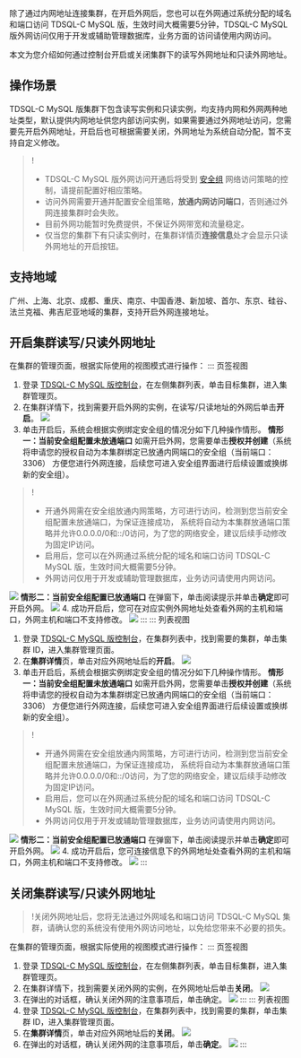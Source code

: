 除了通过内网地址连接集群，在开启外网后，您也可以在外网通过系统分配的域名和端口访问 TDSQL-C MySQL 版，生效时间大概需要5分钟，TDSQL-C MySQL 版外网访问仅用于开发或辅助管理数据库，业务方面的访问请使用内网访问。

本文为您介绍如何通过控制台开启或关闭集群下的读写外网地址和只读外网地址。

## 操作场景
TDSQL-C MySQL 版集群下包含读写实例和只读实例，均支持内网和外网两种地址类型，默认提供内网地址供您内部访问实例，如果需要通过外网地址访问，您需要先开启外网地址，开启后也可根据需要关闭，外网地址为系统自动分配，暂不支持自定义修改。

>! 
>- TDSQL-C MySQL 版外网访问开通后将受到 [安全组](https://cloud.tencent.com/document/product/1003/62745) 网络访问策略的控制，请提前配置好相应策略。
>- 访问外网需要开通并配置安全组策略，**放通内网访问端口**，否则通过外网连接集群时会失败。
>- 目前外网功能暂时免费提供，不保证外网带宽和流量稳定。
>- 仅当您的集群下有只读实例时，在集群详情页**连接信息**处才会显示只读外网地址的开启按钮。

## 支持地域
广州、上海、北京、成都、重庆、南京、中国香港、新加坡、首尔、东京、硅谷、法兰克福、弗吉尼亚地域的集群，支持开启外网连接地址。


## 开启集群读写/只读外网地址
在集群的管理页面，根据实际使用的视图模式进行操作：
<dx-tabs>
::: 页签视图
1. 登录 [TDSQL-C MySQL 版控制台](https://console.cloud.tencent.com/cynosdb)，在左侧集群列表，单击目标集群，进入集群管理页。
2. 在集群详情下，找到需要开启外网的实例，在读写/只读地址的外网后单击**开启**。
![](https://qcloudimg.tencent-cloud.cn/raw/5c60f100c5d262be5dd8a639f91910bc.png)
3. 单击开启后，系统会根据实例绑定安全组的情况分如下几种操作情形。
**情形一：当前安全组配置未放通端口**
如需开启外网，您需要单击**授权并创建**（系统将申请您的授权自动为本集群绑定已放通内网端口的安全组（当前端口：3306） 方便您进行外网连接，后续您可进入安全组界面进行后续设置或换绑新的安全组）。
>!
>- 开通外网需在安全组放通内网策略，方可进行访问，检测到您当前安全组配置未放通端口，为保证连接成功， 系统将自动为本集群放通端口策略并允许0.0.0.0/0和::/0访问，为了您的网络安全，建议后续手动修改为固定IP访问。
>- 启用后，您可以在外网通过系统分配的域名和端口访问 TDSQL-C MySQL 版，生效时间大概需要5分钟。
>- 外网访问仅用于开发或辅助管理数据库，业务访问请使用内网访问。
>
![](https://qcloudimg.tencent-cloud.cn/raw/7f7224b04b4d5c2a404706a3ac21529c.png)
**情形二：当前安全组配置已放通端口**
在弹窗下，单击阅读提示并单击**确定**即可开启外网。
![](https://qcloudimg.tencent-cloud.cn/raw/57ee36bb33a07592dcd0dfa01c49c86a.png)
4. 成功开启后，您可在对应实例外网地址处查看外网的主机和端口，外网主机和端口不支持修改。
![](https://qcloudimg.tencent-cloud.cn/raw/86f5aa93d215ca48123e5e4240ab19d3.png)
:::
::: 列表视图
1. 登录 [TDSQL-C MySQL 版控制台](https://console.cloud.tencent.com/cynosdb)，在集群列表中，找到需要的集群，单击集群 ID，进入集群管理页面。
2. 在**集群详情**页，单击对应外网地址后的**开启**。
![](https://main.qcloudimg.com/raw/fc0ae68f28e87328d16829acba8d5d06.png)
3. 单击开启后，系统会根据实例绑定安全组的情况分如下几种操作情形。
**情形一：当前安全组配置未放通端口**
如需开启外网，您需要单击**授权并创建**（系统将申请您的授权自动为本集群绑定已放通内网端口的安全组（当前端口：3306） 方便您进行外网连接，后续您可进入安全组界面进行后续设置或换绑新的安全组）。
>!
>- 开通外网需在安全组放通内网策略，方可进行访问，检测到您当前安全组配置未放通端口，为保证连接成功， 系统将自动为本集群放通端口策略并允许0.0.0.0/0和::/0访问，为了您的网络安全，建议后续手动修改为固定IP访问。
>- 启用后，您可以在外网通过系统分配的域名和端口访问 TDSQL-C MySQL 版，生效时间大概需要5分钟。
>- 外网访问仅用于开发或辅助管理数据库，业务访问请使用内网访问。
>
![](https://qcloudimg.tencent-cloud.cn/raw/7f7224b04b4d5c2a404706a3ac21529c.png)
**情形二：当前安全组配置已放通端口**
在弹窗下，单击阅读提示并单击**确定**即可开启外网。
![](https://qcloudimg.tencent-cloud.cn/raw/57ee36bb33a07592dcd0dfa01c49c86a.png)
4. 成功开启后，您可连接信息下的外网地址处查看外网的主机和端口，外网主机和端口不支持修改。
![](https://qcloudimg.tencent-cloud.cn/raw/14a92bd3ab85874a4dbf47e827c484be.png)
:::
</dx-tabs>

## 关闭集群读写/只读外网地址
>!关闭外网地址后，您将无法通过外网域名和端口访问 TDSQL-C MySQL 集群，请确认您的系统没有使用外网访问地址，以免给您带来不必要的损失。
>
在集群的管理页面，根据实际使用的视图模式进行操作：
<dx-tabs>
::: 页签视图
1. 登录 [TDSQL-C MySQL 版控制台](https://console.cloud.tencent.com/cynosdb)，在左侧集群列表，单击目标集群，进入集群管理页。
2. 在集群详情下，找到需要关闭外网的实例，在外网地址后单击**关闭**。
![](https://qcloudimg.tencent-cloud.cn/raw/b2d6691a172d9a7822d7a4e91ee4b32f.png)
3. 在弹出的对话框，确认关闭外网的注意事项后，单击确定。
![](https://qcloudimg.tencent-cloud.cn/raw/3eec95aa36b4dea63f8c48fc4a70321e.png)
:::
::: 列表视图
1. 登录 [TDSQL-C MySQL 版控制台](https://console.cloud.tencent.com/cynosdb)，在集群列表中，找到需要的集群，单击集群 ID，进入集群管理页面。
2. 在**集群详情**页，单击对应外网地址后的**关闭**。
![](https://main.qcloudimg.com/raw/7b50c35de70148f5e4a56a30537a1383.png)
3. 在弹出的对话框，确认关闭外网的注意事项后，单击**确定**。
![](https://qcloudimg.tencent-cloud.cn/raw/18a0d145ba81791edd20c84a4e1240fc.png)
:::
</dx-tabs>


